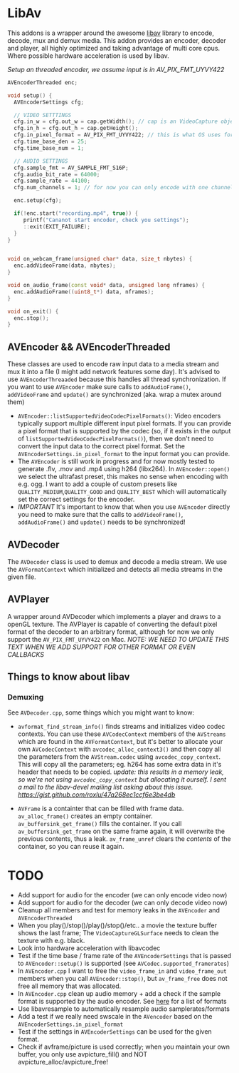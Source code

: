 # LibAv

This addons is a wrapper around the awesome [libav](http://www.libav.org) library to encode,
decode, mux and demux media. This addon provides an encoder, decoder and player, all highly
optimized and taking advantage of multi core cpus. Where possible hardware acceleration is 
used by libav.

_Setup an threaded encoder, we assume input is in AV_PIX_FMT_UYVY422_
````c++
AVEncoderThreaded enc;

void setup() {
  AVEncoderSettings cfg;

  // VIDEO SETTTINGS
  cfg.in_w = cfg.out_w = cap.getWidth(); // cap is an VideoCapture object, see the VideoCapture addon
  cfg.in_h = cfg.out_h = cap.getHeight();
  cfg.in_pixel_format = AV_PIX_FMT_UYVY422; // this is what OS uses for the default buffer format when using a Logitech Cam; using YUV is faster when the pixel data needs to be converted to a format that the encoder understands 
  cfg.time_base_den = 25;
  cfg.time_base_num = 1;

  // AUDIO SETTINGS
  cfg.sample_fmt = AV_SAMPLE_FMT_S16P; 
  cfg.audio_bit_rate = 64000;
  cfg.sample_rate = 44100;
  cfg.num_channels = 1; // for now you can only encode with one channel of audio

  enc.setup(cfg);

  if(!enc.start("recording.mp4", true)) {
     printf("Cananot start encoder, check you settings");
     ::exit(EXIT_FAILURE);                                  
  }
}


void on_webcam_frame(unsigned char* data, size_t nbytes) {
  enc.addVideoFrame(data, nbytes);
}

void on_audio_frame(const void* data, unsigned long nframes) {
  enc.addAudioFrame((uint8_t*) data, nframes);
}

void on_exit() {
  enc.stop();
}
````


## AVEncoder && AVEncoderThreaded

These classes are used to encode raw input data to a media stream and mux it into a file 
(I might add network features some day). It's advised to use `AVEncoderThreaaded` because
this handles all thread synchronization. If you want to use `AVEncoder` make sure calls to
`addAudioFrame()`, `addVideoFrame` and `update()` are synchronized (aka. wrap a mutex around them)

- `AVEncoder::listSupportedVideoCodecPixelFormats()`: Video encoders typically support
  multiple different input pixel formats. If you can provide a pixel format that is supported
  by the codec (so, if it exists in the output of `listSupportedVideoCodecPixelFormats()`), then
  we don't need to convert the input data to the correct pixel format. Set the `AVEncoderSettings.in_pixel_format`
  to the input format you can provide. 
- The `AVEncoder` is still work in progress and for now mostly tested to generate .flv, .mov and .mp4
  using h264 (libx264). In `AVEncoder::open()` we select the ultrafast preset, this makes no sense when 
  encoding with e.g. ogg. I want to add a couple of custom presets like `QUALITY_MEDIUM`,`QUALITY_GOOD` 
  and `QUALITY_BEST` which will automatically set the correct settings for the encoder.
- *IMPORTANT* It's important to know that when you use `AVEncoder` directly you need to make sure
  that the calls to `addVideoFrame()`, `addAudioFrame()` and `update()` needs to be synchronized!


## AVDecoder

The `AVDecoder` class is used to demux and decode a media stream. We use the `AVFormatContext`
which initialized and detects all media streams in the given file. 



## AVPlayer

A wrapper around AVDecoder which implements a player and draws to a openGL texture. The 
AVPlayer is capable of converting the default pixel format of the decoder to an arbitrary
format, although for now we only support the `AV_PIX_FMT_UYVY422` on Mac. 
*NOTE: WE NEED TO UPDATE THIS TEXT WHEN WE ADD SUPPORT FOR OTHER FORMAT OR EVEN CALLBACKS*





## Things to know about libav

### Demuxing

See `AVDecoder.cpp`, some things which you might want to know:

 - `avformat_find_stream_info()` finds streams and initializes video codec contexts. You 
   can use these `AVCodecContext` members of the `AVStreams` which are found in the 
   `AVFormatContext`, but it's better to allocate your own `AVCodecContext` with `avcodec_alloc_context3()`
   and then copy all the parameters from the `AVStream.codec` using `avcodec_copy_context`. 
   This will copy all the parameters; eg. h264 has some extra data in it's header that needs
   to be copied. *update: this results in a memory leak, so we're not using `avcodec_copy_context`
   but allocating it ourself. I sent a mail to the libav-devel mailing list asking about this issue.
   https://gist.github.com/roxlu/47a268ec1ccf6e3be4db*

 - `AVFrame` is a containter that can be filled with frame data. `av_alloc_frame()` creates an empty container.
   `av_buffersink_get_frame()` fills the container. If you call `av_buffersink_get_frame` on the same frame again,
   it will overwrite the previous contents, thus a leak. `av_frame_unref` clears the _contents_ of the container, so 
   you can reuse it again.



# TODO

 -  Add support for audio for the encoder (we can only encode video now)
 -  Add support for audio for the decoder (we can only decode video now)
 -  Cleanup all members and test for memory leaks in the `AVEncoder` and `AVEncoderThreaded`
 -  When you play()/stop()/play()/stop()/etc.. a movie the texture buffer shows the last frame; The `VideoCaptureGLSurface` needs to clean the texture with e.g. black.
 -  Look into hardware acceleration with libavcodec
 -  Test if the time base / frame rate of the `AVEncoderSettings` that is passed to `AVEncoder::setup()` is supported (see `AVCodec.supported_framerates`)   
 -  In `AVEncoder.cpp` I want to free the `video_frame_in` and `video_frame_out` members when you call `AVEncoder::stop()`, but `av_frame_free` does not free all memory that was allocated. 
 -  In `AVEncoder.cpp` clean up audio memory + add a check if the sample format is supported by the audio encoder. See [here](http://libav.org/doxygen/master/samplefmt_8h.html#af9a51ca15301871723577c730b5865c5a35eaaad9da207aa4e63fa02fd67fae68) for a list of formats
 -  Use libavresample to automatically resample audio samplerates/formats
 -  Add a test if we really need swscale in the `AVencoder` based on the `AVEncoderSettings.in_pixel_format`
 -  Test if the settings in `AVEncoderSettings` can be used for the given format. 
 -  Check if avframe/picture is used correctly; when you maintain your own buffer, you only use avpicture_fill() and NOT avpicture_alloc/avpicture_free!